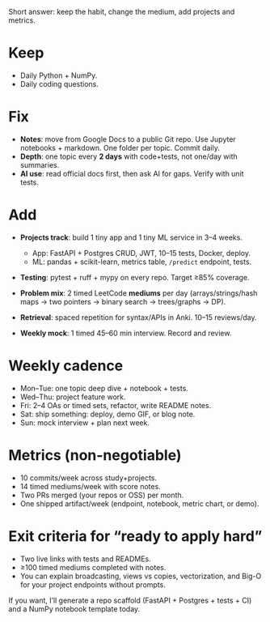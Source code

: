 Short answer: keep the habit, change the medium, add projects and metrics.

# Keep

* Daily Python + NumPy.
* Daily coding questions.

# Fix

* **Notes**: move from Google Docs to a public Git repo. Use Jupyter notebooks + markdown. One folder per topic. Commit daily.
* **Depth**: one topic every **2 days** with code+tests, not one/day with summaries.
* **AI use**: read official docs first, then ask AI for gaps. Verify with unit tests.

# Add

* **Projects track**: build 1 tiny app and 1 tiny ML service in 3–4 weeks.

  * App: FastAPI + Postgres CRUD, JWT, 10–15 tests, Docker, deploy.
  * ML: pandas + scikit-learn, metrics table, `/predict` endpoint, tests.
* **Testing**: pytest + ruff + mypy on every repo. Target ≥85% coverage.
* **Problem mix**: 2 timed LeetCode **mediums** per day (arrays/strings/hash maps → two pointers → binary search → trees/graphs → DP).
* **Retrieval**: spaced repetition for syntax/APIs in Anki. 10–15 reviews/day.
* **Weekly mock**: 1 timed 45–60 min interview. Record and review.

# Weekly cadence

* Mon–Tue: one topic deep dive + notebook + tests.
* Wed–Thu: project feature work.
* Fri: 2–4 OAs or timed sets, refactor, write README notes.
* Sat: ship something: deploy, demo GIF, or blog note.
* Sun: mock interview + plan next week.

# Metrics (non-negotiable)

* 10 commits/week across study+projects.
* 14 timed mediums/week with score notes.
* Two PRs merged (your repos or OSS) per month.
* One shipped artifact/week (endpoint, notebook, metric chart, or demo).

# Exit criteria for “ready to apply hard”

* Two live links with tests and READMEs.
* ≥100 timed mediums completed with notes.
* You can explain broadcasting, views vs copies, vectorization, and Big-O for your project endpoints without prompts.

If you want, I’ll generate a repo scaffold (FastAPI + Postgres + tests + CI) and a NumPy notebook template today.
